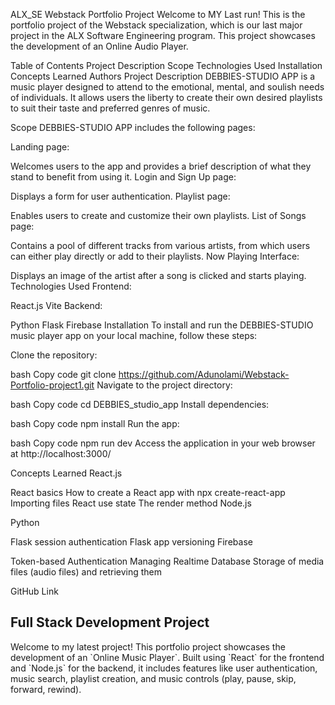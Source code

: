 ALX_SE Webstack Portfolio Project
Welcome to MY Last run! This is the portfolio project of the Webstack specialization, which is our last major project in the ALX Software Engineering program. This project showcases the development of an Online Audio Player.


Table of Contents
Project Description
Scope
Technologies Used
Installation
Concepts Learned
Authors
Project Description
DEBBIES-STUDIO APP is a music player designed to attend to the emotional, mental, and soulish needs of individuals. It allows users the liberty to create their own desired playlists to suit their taste and preferred genres of music.

Scope
DEBBIES-STUDIO APP includes the following pages:

Landing page:

Welcomes users to the app and provides a brief description of what they stand to benefit from using it.
Login and Sign Up page:

Displays a form for user authentication.
Playlist page:

Enables users to create and customize their own playlists.
List of Songs page:

Contains a pool of different tracks from various artists, from which users can either play directly or add to their playlists.
Now Playing Interface:

Displays an image of the artist after a song is clicked and starts playing.
Technologies Used
Frontend:

React.js
Vite
Backend:

Python
Flask
Firebase
Installation
To install and run the DEBBIES-STUDIO music player app on your local machine, follow these steps:

Clone the repository:

bash
Copy code
git clone https://github.com/Adunolami/Webstack-Portfolio-project1.git
Navigate to the project directory:

bash
Copy code
cd DEBBIES_studio_app
Install dependencies:

bash
Copy code
npm install
Run the app:

bash
Copy code
npm run dev
Access the application in your web browser at http://localhost:3000/

Concepts Learned
React.js

React basics
How to create a React app with npx create-react-app <name>
Importing files
React use state
The render method
Node.js

Python

Flask session authentication
Flask app versioning
Firebase

Token-based Authentication
Managing Realtime Database
Storage of media files (audio files) and retrieving them

GitHub
Link
## Full Stack Development Project

</div>
Welcome to my latest project! This portfolio project showcases the development of an `Online Music Player`. Built using `React` for the frontend and `Node.js` for the backend, it includes features like user authentication, music search, playlist creation, and music controls (play, pause, skip, forward, rewind).
